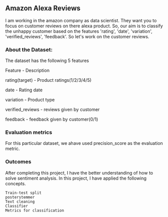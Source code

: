 ## Amazon Alexa Reviews

I am working in the amazon company as data scientist.
They want you to focus on customer reviews on there alexa product.
So, our aim is to classify the unhappy customer based on the features 'rating', 'date', 'variation', 'verified_reviews', 'feedback'.
So let's work on the customer reviews.

### About the Dataset:

The dataset has the following 5 features

Feature 	       -     Description

rating(target)   -   Product ratings(1/2/3/4/5)

date 	           -   Rating date

variation 	     -   Product type

verified_reviews -	reviews given by customer

feedback 	       -  feedback given by customer(0/1)

### Evaluation metrics

For this particular dataset, we ahave used precision_score as the evaluation metric. 

### Outcomes

After completing this project, I have the better understanding of how to solve sentiment analysis.
In this project, I have applied the following concepts.

    Train-test split
    posterstemmer
    Text cleaning
    Classifier
    Metrics for classification
